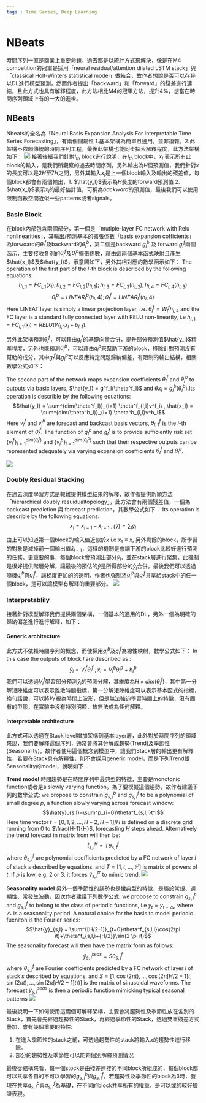 ```yaml
---
tags : Time Series, Deep Learning
---
```

NBeats
===
時間序列一直是商業上重要命題，過去都是以統計方式來解決，像是在M4 competition的冠軍是採用「neural residual/attention dilated LSTM stack」與「classical Holt-Winters statistical model」做結合，故作者想說是否可以存粹以DL進行模型預測，然而作者提出「backward」和「forward」的殘差進行連結，且此方式也具有解釋程度，此方法相比M4的冠軍方法，提升4%，想當在時間序列領域上有的一大的進步。

## NBeats
Nbeats的全名為「Neural Basis Expansion Analysis For Interpretable Time Series Forecasting」，有兩個個屬性 1.基本架構為簡單且通用，並非複雜。2.此架構不依賴傳統的時間序列工程，最後此架構也能同步探索解釋程度，此方法架構如下：
![](https://github.com/WangJengYun/ML-DL-notes/blob/master/Deep%20Learning/image/Time%20Series/NBeats/NBeats_1.png?raw=true)
接著後續我們針對$l_{th}$ block進行說明，在$l_{th}$ block中，$x_l$ 表示所有此block的輸入，是我們所觀察的過去時間序列，另外輸出為$H$個預測值，我們針對$x$的長度可以是$2H$至$7H$之間，另外其輸入$x_l$是上一個block輸入及輸出的殘差值，每個block都會有兩個輸出，1. $\hat{y_l}$表示為$H$長度的forward預測值 2. $\hat{x_l}$表示$x_l$的最好估計值，可稱為$backward$的預測值，最後我們可以使用限制函數空間近似一些patterns或者signals。

### Basic Block
在block內部包含兩個部分，第一個是「mutiple-layer FC network with Relu nonlinearities」，其輸出/預測基本的擴張係數「basis expansion cofficients」為forwoard的$\theta^f_l$及backward的$\theta^b_l$，第二個是backward $g^b_l$ 及 forward $g^f_l$兩個函示，主要接收各別的$\theta^f_l$及$\theta^b_l$擴張係數，藉由這兩個基本函式映射且產生$\hat{x_l}$及$\hat{y_l}$，示意圖如下，另外其相對應的數學函示如下：
The operation of the first part of the $l$-th block is described by the following equations:
$$h_{l,1} = FC_{l,1}(x_l);h_{l,2} = FC_{l,2}(h_{l,1});h_{l,3} = FC_{l,3}(h_{l,2});h_{l,4} = FC_{l,4}(h_{l,3})$$
$$\theta^b_{l}=LINEAR^b_{l}(h_l,4);\theta^f_{l}=LINEAR^f_{l}(h_l,4)$$
Here LINEAT layer is simply a linear projection layer, i.e. $\theta^f_l=W^f_lh_{l,4}$ and the FC layer is a standard fully connected layer with RELU non-linearity, i.e $h_{l,1} = FC_{l,1}(x_l) = RELU(W_{l,1}x_l+b_{l,1})$.

另外此架構預測$\theta^f_l$，可以藉由$g^f_l$的基礎向量合併，提升部分預測值$\hat{y_l}$精準程度，另外也能預測$\theta^b_l$，可以藉由$g^b_l$來幫助下游的block，移除針對預測沒有幫助的成分，其中$g^f_l$與$g^b_l$可以反應特定問題歸納偏差，有限制的輸出結構，相關數學公式如下：

The second part of the network maps expansion coefficients $\theta^f_l$ and $\theta^b_l$ to outputs via basic layers, $\hat{y_l} = g^f_l(\theta^f_l)$ and $\theta{x_l} = g^b_l(\theta^b_l)$.Its operation is describle by the following equations:
$$\hat{y_l} = \sum^{dim(\theta^f_l)}_{i=1} \theta^f_{l,i}v^f_i\  , \hat{x_l} = \sum^{dim(\theta^b_l)}_{i=1} \theta^b_{l,i}v^b_i$$
Here $v_i^f$ and $v^b_i$ are forecast and backcast basis vectors, $\theta^f_{l,1}$ is the $i$-th element of $\theta^f_l$. The function of $g^b_l$ and $g^f_l$ is to provide sufficiently risk set $\{v_i^f\}^{dim(\theta^f_l)}_{i=1}$ and $\{v_i^b\}^{dim(\theta^b_l)}_{i=1}$ such that their respective outputs can be represented adequately via varying expansion coefficients $\theta^f_l$ and $\theta^b_l$.

![](https://github.com/WangJengYun/ML-DL-notes/blob/master/Deep%20Learning/image/Time%20Series/NBeats/NBeats_2.png?raw=true)
### Doubly Residual Stacking
在過去深度學習方式是較難提供模型結果的解釋，故作者提供新穎方法「hierarchical doubly resuidualtopology」，此方法會有兩個殘差值，一個為backcast prediction 與 forecast prediction，其數學公式如下：
Its operation is describle by the following equations:
$$x_l = x_{l-1}-\hat{x}_{l-1}\  , \hat(y)=\sum_l\hat{y}_l$$

由上可以知道第一個block的輸入值近似於$x$ i.e $x_1 \equiv x$, 另外剩餘的block，所學習的對象是減掉前一個輸出值$\hat{x}_{l-1}$，這樣的機制是會讓下游的block比較好進行預測的任務。更重要的事，每個block會預測出部分$\hat{y}_l$，並在stack層進行聚集，此機制是很好提供階層分解，讓最後的預估的$\hat{y}$是所得部分的$\hat{y}_l$合併。最後我們可以透過隨機$g^b_l$與$g^f_l$，讓梯度更加的的透明，作者也強制將$g^b_l$與$g^f_l$共享給stack中的任一個block，是可以讓模型有解釋的重要部分。
![](https://github.com/WangJengYun/ML-DL-notes/blob/master/Deep%20Learning/image/Time%20Series/NBeats/NBeats_3.png?raw=truex)
### Interpretablily
接著針對模型解釋我們提供兩個架構，一個基本的通用的DL，另外一個為明確的歸納偏差進行進行解釋，如下：
#### Generic architecture
此方式不依賴時間序列的概念，而使採用$g^b_l$及$g^f_l$為線性映射，數學公式如下：
In this case the outputs of block $l$ are described as :
$$\hat{y}_l=V^f_l\theta^f_l\  , \hat{x}_l=V^b_l\theta^b_l + b^b_l$$
我們可以透過$V^f_l$學習部分預測$\hat{y}_l$的預測分解，其維度為$H \times dim(\theta^f_l)$，其中第一分解矩陣維度可以表示離散時間指標，第一分解矩陣維度可以表示基本函式的指標，換句話說，可以將$V^f_l$視為時間上波形，但是無法強迫學習時間上的特徵，沒有固有的型態，在實驗中沒有特別明顯，故無法成為任何解釋。
#### Interpretable architecture 
此方式可以透過在Stack level增加架構到基本layer層，此外對於時間序列的領域來說，我們要解釋這個序列，通常會將其分解成趨勢(Trend)及季節性(Seasonality)，故作者使用這個概念到模型中，讓我們Stack層的輸出更有解釋性，若要在Stack具有解釋性，則不會採用generic model，而是下列Trend跟Seasonality的model，說明如下：

**Trend model**
時間趨勢是在時間序列中最典型的特徵，主要是monotonic function或者是a slowly varying function。為了要模擬這個趨勢，故作者建議下列的數學公式:
we propose to constrain $g^b_{s,l}$ and $g^f_{s,l}$ to be a polynomial of small degree $p$, a function slowly varying across forecast window:
$$\hat{y}_{s,l}=\sum^p_{i=0}\theta^f_{s,l,i}t^i$$
Here time vector $t = [0,1,2, ... , H-2, H-1]/H$ is defined on a discrete grid running from 0 to $\frac{H-1}{H}$, forecasting $H$ steps ahead. Alternatively the trend forecast in matrix from will then be:
$$\hat{t}^{tr}_{s,l} = T\theta^f_{s,l}$$
where $\theta^f_{s,l}$ are polynomial coefficients predicted by a FC network of layer $l$ of stack $s$ described by equations. and $T = [1, t, ..., t^p]$ is matrix of powers of $t$. If $p$ is low, e.g. 2 or 3. it forces $\hat{y}^{tr}_{s,l}$ to mimic trend.
![](https://github.com/WangJengYun/ML-DL-notes/blob/master/Deep%20Learning/image/Time%20Series/NBeats/NBeats_4.png?raw=true)

**Seasonality model**
另外一個季節性的趨勢也是蠻典型的特徵，是屬於常規、週期性、常發生波動，因次作者建議下列數學公式:
we propose to constrain $g^b_{s,l}$ and $g^f_{s,l}$ to belong to the class of periodic functions, i.e $y_t = y_{t-\triangle}$, where $\triangle$ is a seasonality period. A natural choice for the basis to model periodic fucniton is the Fourier series:
$$\hat{y}_{s,l} = \sum^{[H/2-1]}_{t=0}\theta^f_{s,l,i}\cos(2\pi it)+\theta^f_{s,l,i+{H/2}}\sin(2 \pi it)$$
The seasonality forecast will then have the matrix form as follows:
$$\hat{y}_{s,l}^{seas} = S \theta^f_{s,l}$$
where $\theta^{f}_{s,l}$ are Fourier coefficients predicted by a FC network of layer $l$ of stack $s$ described by equations. and $S=[1, \cos(2\pi t), ..., \cos(2 \pi [H/2-1]t, \sin(2 \pi t), ..., \sin( 2 \pi [H/2-1]t))]$ is the matrix of sinusoidal waveforms. The forecast $\hat{y}^{seas}_{s,l}$ is then a periodic function mimicking typical seasonal patterns
![](https://github.com/WangJengYun/ML-DL-notes/blob/master/Deep%20Learning/image/Time%20Series/NBeats/NBeats_5.png?raw=true)

最後說明一下如何使用這兩個可解釋架構，主要會將趨勢性及季節性放在各別的Stack，首先會先經過趨勢性的Stack，再經過季節性的Stack，透過雙重殘差方式疊加，會有幾個重要的特性:
1. 在進入季節性的stack之前，可透過趨勢性的stack將輸入$x$的趨勢性進行移除。
2. 部分的趨勢性及季節性可以能夠個別解釋預測情況

最後從結構來看，每一個stock是由殘差連接的不同block所組成的，每個block都可以共享各自的不可以學習的$g^b_{s,l}$與$g^f_{s,l}$，若趨勢性及季節性的block為3時，發現在共享$g^b_{s,l}$與$g^f_{s,l}$為基礎，在不同的block共享所有的權重，是可以或的較好驗證表現。

